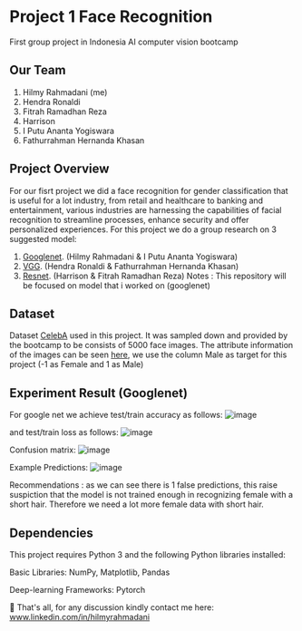 # Project 1 Face Recognition
First group project in Indonesia AI computer vision bootcamp
## Our Team
1. Hilmy Rahmadani (me)
2. Hendra Ronaldi
3. Fitrah Ramadhan Reza
4. Harrison
5. I Putu Ananta Yogiswara
6. Fathurrahman Hernanda Khasan
## Project Overview
For our fisrt project we did a face recognition for gender classification that is useful for a lot industry, from retail and healthcare to banking and entertainment, various industries are harnessing the capabilities of facial recognition to streamline processes, enhance security and offer personalized experiences.
For this project we do a group research on 3 suggested model:
1. [Googlenet](https://github.com/daniui/Machine-Learning-Project/blob/df7ff2e43b3e4f3d40d435fc4f29c5684ecbd309/CV%20Indonesia%20AI%20Bootcamp/Project%201%3A%20Face%20Recognition/Dani_CVB_project_1_Face_Recognition_googlenet%20(1).ipynb). (Hilmy Rahmadani & I Putu Ananta Yogiswara)
2. [VGG](https://github.com/daniui/Machine-Learning-Project/blob/df7ff2e43b3e4f3d40d435fc4f29c5684ecbd309/CV%20Indonesia%20AI%20Bootcamp/Project%201%3A%20Face%20Recognition/VGG.ipynb). (Hendra Ronaldi & Fathurrahman Hernanda Khasan)
3. [Resnet](https://github.com/daniui/Machine-Learning-Project/blob/df7ff2e43b3e4f3d40d435fc4f29c5684ecbd309/CV%20Indonesia%20AI%20Bootcamp/Project%201%3A%20Face%20Recognition/Resnet.ipynb). (Harrison & Fitrah Ramadhan Reza)
Notes : This repository will be focused on model that i worked on (googlenet)
## Dataset 
Dataset [CelebA](https://mmlab.ie.cuhk.edu.hk/projects/CelebA.html) used in this project. It was sampled down and provided by the bootcamp to be consists of 5000 face images. The attribute information of the images can be seen [here](https://www.kaggle.com/datasets/jessicali9530/celeba-dataset/?select=list_attr_celeba.csv), we use the column Male as target for this project (-1 as Female and 1 as Male)
## Experiment Result (Googlenet)
For google net we achieve test/train accuracy as follows:
![image](https://github.com/daniui/Machine-Learning-Project/assets/120458194/e927578b-7112-41fe-9dca-ff10b7418ddd)

and test/train loss as follows: 
![image](https://github.com/daniui/Machine-Learning-Project/assets/120458194/62924f93-aabe-4598-b6f5-9977fc81d93d)

Confusion matrix:
![image](https://github.com/daniui/Machine-Learning-Project/assets/120458194/30fc15a5-bd81-4316-8490-364e1f4c9605)

Example Predictions:
![image](https://github.com/daniui/Machine-Learning-Project/assets/120458194/741c792f-609f-4212-a670-443fd4c0c8ac)

Recommendations : as we can see there is 1 false predictions, this raise suspiction that the model is not trained enough in recognizing female with a short hair. Therefore we need a lot more female data with short hair.

## Dependencies
This project requires Python 3 and the following Python libraries installed:

Basic Libraries: NumPy, Matplotlib, Pandas

Deep-learning Frameworks: Pytorch

📨 That's all, for any discussion kindly contact me here: www.linkedin.com/in/hilmyrahmadani
